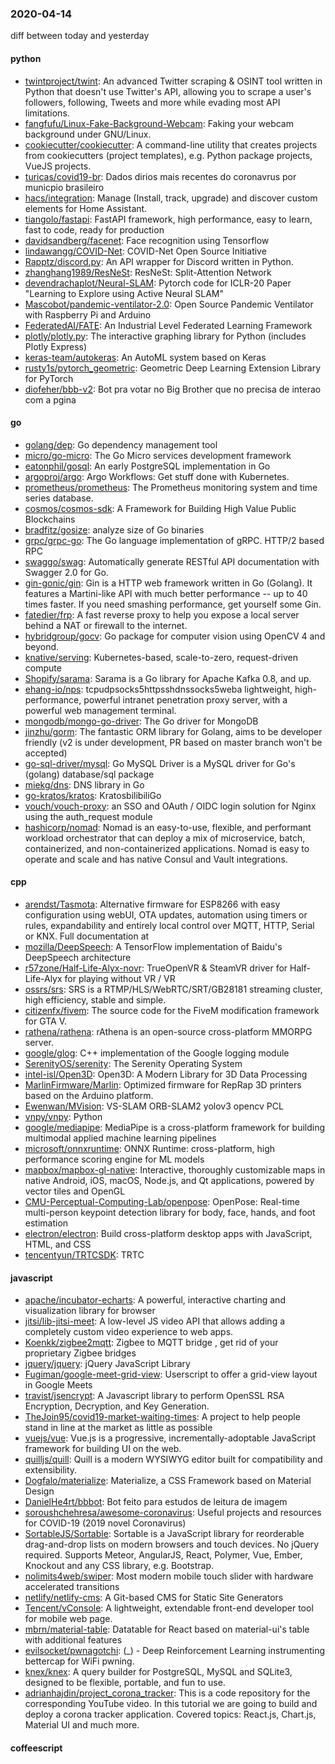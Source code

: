 ### 2020-04-14
diff between today and yesterday

#### python
* [twintproject/twint](https://github.com/twintproject/twint): An advanced Twitter scraping & OSINT tool written in Python that doesn't use Twitter's API, allowing you to scrape a user's followers, following, Tweets and more while evading most API limitations.
* [fangfufu/Linux-Fake-Background-Webcam](https://github.com/fangfufu/Linux-Fake-Background-Webcam): Faking your webcam background under GNU/Linux.
* [cookiecutter/cookiecutter](https://github.com/cookiecutter/cookiecutter): A command-line utility that creates projects from cookiecutters (project templates), e.g. Python package projects, VueJS projects.
* [turicas/covid19-br](https://github.com/turicas/covid19-br): Dados dirios mais recentes do coronavrus por municpio brasileiro
* [hacs/integration](https://github.com/hacs/integration): Manage (Install, track, upgrade) and discover custom elements for Home Assistant.
* [tiangolo/fastapi](https://github.com/tiangolo/fastapi): FastAPI framework, high performance, easy to learn, fast to code, ready for production
* [davidsandberg/facenet](https://github.com/davidsandberg/facenet): Face recognition using Tensorflow
* [lindawangg/COVID-Net](https://github.com/lindawangg/COVID-Net): COVID-Net Open Source Initiative
* [Rapptz/discord.py](https://github.com/Rapptz/discord.py): An API wrapper for Discord written in Python.
* [zhanghang1989/ResNeSt](https://github.com/zhanghang1989/ResNeSt): ResNeSt: Split-Attention Network
* [devendrachaplot/Neural-SLAM](https://github.com/devendrachaplot/Neural-SLAM): Pytorch code for ICLR-20 Paper "Learning to Explore using Active Neural SLAM"
* [Mascobot/pandemic-ventilator-2.0](https://github.com/Mascobot/pandemic-ventilator-2.0): Open Source Pandemic Ventilator with Raspberry Pi and Arduino
* [FederatedAI/FATE](https://github.com/FederatedAI/FATE): An Industrial Level Federated Learning Framework
* [plotly/plotly.py](https://github.com/plotly/plotly.py): The interactive graphing library for Python (includes Plotly Express) 
* [keras-team/autokeras](https://github.com/keras-team/autokeras): An AutoML system based on Keras
* [rusty1s/pytorch_geometric](https://github.com/rusty1s/pytorch_geometric): Geometric Deep Learning Extension Library for PyTorch
* [diofeher/bbb-v2](https://github.com/diofeher/bbb-v2): Bot pra votar no Big Brother que no precisa de interao com a pgina

#### go
* [golang/dep](https://github.com/golang/dep): Go dependency management tool
* [micro/go-micro](https://github.com/micro/go-micro): The Go Micro services development framework
* [eatonphil/gosql](https://github.com/eatonphil/gosql): An early PostgreSQL implementation in Go
* [argoproj/argo](https://github.com/argoproj/argo): Argo Workflows: Get stuff done with Kubernetes.
* [prometheus/prometheus](https://github.com/prometheus/prometheus): The Prometheus monitoring system and time series database.
* [cosmos/cosmos-sdk](https://github.com/cosmos/cosmos-sdk):  A Framework for Building High Value Public Blockchains 
* [bradfitz/gosize](https://github.com/bradfitz/gosize): analyze size of Go binaries
* [grpc/grpc-go](https://github.com/grpc/grpc-go): The Go language implementation of gRPC. HTTP/2 based RPC
* [swaggo/swag](https://github.com/swaggo/swag): Automatically generate RESTful API documentation with Swagger 2.0 for Go.
* [gin-gonic/gin](https://github.com/gin-gonic/gin): Gin is a HTTP web framework written in Go (Golang). It features a Martini-like API with much better performance -- up to 40 times faster. If you need smashing performance, get yourself some Gin.
* [fatedier/frp](https://github.com/fatedier/frp): A fast reverse proxy to help you expose a local server behind a NAT or firewall to the internet.
* [hybridgroup/gocv](https://github.com/hybridgroup/gocv): Go package for computer vision using OpenCV 4 and beyond.
* [knative/serving](https://github.com/knative/serving): Kubernetes-based, scale-to-zero, request-driven compute
* [Shopify/sarama](https://github.com/Shopify/sarama): Sarama is a Go library for Apache Kafka 0.8, and up.
* [ehang-io/nps](https://github.com/ehang-io/nps): tcpudpsocks5httpsshdnssocks5weba lightweight, high-performance, powerful intranet penetration proxy server, with a powerful web management terminal.
* [mongodb/mongo-go-driver](https://github.com/mongodb/mongo-go-driver): The Go driver for MongoDB
* [jinzhu/gorm](https://github.com/jinzhu/gorm): The fantastic ORM library for Golang, aims to be developer friendly (v2 is under development, PR based on master branch won't be accepted)
* [go-sql-driver/mysql](https://github.com/go-sql-driver/mysql): Go MySQL Driver is a MySQL driver for Go's (golang) database/sql package
* [miekg/dns](https://github.com/miekg/dns): DNS library in Go
* [go-kratos/kratos](https://github.com/go-kratos/kratos): KratosbilibiliGo
* [vouch/vouch-proxy](https://github.com/vouch/vouch-proxy): an SSO and OAuth / OIDC login solution for Nginx using the auth_request module
* [hashicorp/nomad](https://github.com/hashicorp/nomad): Nomad is an easy-to-use, flexible, and performant workload orchestrator that can deploy a mix of microservice, batch, containerized, and non-containerized applications. Nomad is easy to operate and scale and has native Consul and Vault integrations.

#### cpp
* [arendst/Tasmota](https://github.com/arendst/Tasmota): Alternative firmware for ESP8266 with easy configuration using webUI, OTA updates, automation using timers or rules, expandability and entirely local control over MQTT, HTTP, Serial or KNX. Full documentation at
* [mozilla/DeepSpeech](https://github.com/mozilla/DeepSpeech): A TensorFlow implementation of Baidu's DeepSpeech architecture
* [r57zone/Half-Life-Alyx-novr](https://github.com/r57zone/Half-Life-Alyx-novr): TrueOpenVR & SteamVR driver for Half-Life-Alyx for playing without VR /     VR
* [ossrs/srs](https://github.com/ossrs/srs): SRS is a RTMP/HLS/WebRTC/SRT/GB28181 streaming cluster, high efficiency, stable and simple.
* [citizenfx/fivem](https://github.com/citizenfx/fivem): The source code for the FiveM modification framework for GTA V.
* [rathena/rathena](https://github.com/rathena/rathena): rAthena is an open-source cross-platform MMORPG server.
* [google/glog](https://github.com/google/glog): C++ implementation of the Google logging module
* [SerenityOS/serenity](https://github.com/SerenityOS/serenity): The Serenity Operating System 
* [intel-isl/Open3D](https://github.com/intel-isl/Open3D): Open3D: A Modern Library for 3D Data Processing
* [MarlinFirmware/Marlin](https://github.com/MarlinFirmware/Marlin): Optimized firmware for RepRap 3D printers based on the Arduino platform.
* [Ewenwan/MVision](https://github.com/Ewenwan/MVision):   VS-SLAM ORB-SLAM2  yolov3  opencv PCL  
* [vnpy/vnpy](https://github.com/vnpy/vnpy): Python
* [google/mediapipe](https://github.com/google/mediapipe): MediaPipe is a cross-platform framework for building multimodal applied machine learning pipelines
* [microsoft/onnxruntime](https://github.com/microsoft/onnxruntime): ONNX Runtime: cross-platform, high performance scoring engine for ML models
* [mapbox/mapbox-gl-native](https://github.com/mapbox/mapbox-gl-native): Interactive, thoroughly customizable maps in native Android, iOS, macOS, Node.js, and Qt applications, powered by vector tiles and OpenGL
* [CMU-Perceptual-Computing-Lab/openpose](https://github.com/CMU-Perceptual-Computing-Lab/openpose): OpenPose: Real-time multi-person keypoint detection library for body, face, hands, and foot estimation
* [electron/electron](https://github.com/electron/electron): Build cross-platform desktop apps with JavaScript, HTML, and CSS
* [tencentyun/TRTCSDK](https://github.com/tencentyun/TRTCSDK): TRTC

#### javascript
* [apache/incubator-echarts](https://github.com/apache/incubator-echarts): A powerful, interactive charting and visualization library for browser
* [jitsi/lib-jitsi-meet](https://github.com/jitsi/lib-jitsi-meet): A low-level JS video API that allows adding a completely custom video experience to web apps.
* [Koenkk/zigbee2mqtt](https://github.com/Koenkk/zigbee2mqtt): Zigbee  to MQTT bridge , get rid of your proprietary Zigbee bridges 
* [jquery/jquery](https://github.com/jquery/jquery): jQuery JavaScript Library
* [Fugiman/google-meet-grid-view](https://github.com/Fugiman/google-meet-grid-view): Userscript to offer a grid-view layout in Google Meets
* [travist/jsencrypt](https://github.com/travist/jsencrypt): A Javascript library to perform OpenSSL RSA Encryption, Decryption, and Key Generation.
* [TheJoin95/covid19-market-waiting-times](https://github.com/TheJoin95/covid19-market-waiting-times): A project to help people stand in line at the market as little as possible
* [vuejs/vue](https://github.com/vuejs/vue):  Vue.js is a progressive, incrementally-adoptable JavaScript framework for building UI on the web.
* [quilljs/quill](https://github.com/quilljs/quill): Quill is a modern WYSIWYG editor built for compatibility and extensibility.
* [Dogfalo/materialize](https://github.com/Dogfalo/materialize): Materialize, a CSS Framework based on Material Design
* [DanielHe4rt/bbbot](https://github.com/DanielHe4rt/bbbot): Bot feito para estudos de leitura de imagem
* [soroushchehresa/awesome-coronavirus](https://github.com/soroushchehresa/awesome-coronavirus): Useful projects and resources for COVID-19 (2019 novel Coronavirus)
* [SortableJS/Sortable](https://github.com/SortableJS/Sortable): Sortable  is a JavaScript library for reorderable drag-and-drop lists on modern browsers and touch devices. No jQuery required. Supports Meteor, AngularJS, React, Polymer, Vue, Ember, Knockout and any CSS library, e.g. Bootstrap.
* [nolimits4web/swiper](https://github.com/nolimits4web/swiper): Most modern mobile touch slider with hardware accelerated transitions
* [netlify/netlify-cms](https://github.com/netlify/netlify-cms): A Git-based CMS for Static Site Generators
* [Tencent/vConsole](https://github.com/Tencent/vConsole): A lightweight, extendable front-end developer tool for mobile web page.
* [mbrn/material-table](https://github.com/mbrn/material-table): Datatable for React based on material-ui's table with additional features
* [evilsocket/pwnagotchi](https://github.com/evilsocket/pwnagotchi): (_) - Deep Reinforcement Learning instrumenting bettercap for WiFi pwning.
* [knex/knex](https://github.com/knex/knex): A query builder for PostgreSQL, MySQL and SQLite3, designed to be flexible, portable, and fun to use.
* [adrianhajdin/project_corona_tracker](https://github.com/adrianhajdin/project_corona_tracker): This is a code repository for the corresponding YouTube video. In this tutorial we are going to build and deploy a corona tracker application. Covered topics: React.js, Chart.js, Material UI and much more.

#### coffeescript
